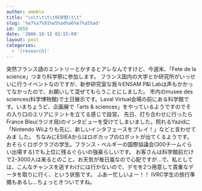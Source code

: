 ```yaml
---
author: ameblo
title: "\n\t\t\t\t科学祭\t\t"
slug: '%e7%a7%91%e5%ad%a6%e7%a5%ad'
id: 3058
date: '2006-10-12 01:55:09'
layout: post
categories:
  - '[research]'
---
```


突然フランス語のエントリーとかするとアレなんですけど、今週末、「Fete de la science」つまり科学祭に参加します。 フランス国内の大学とか研究所がいっせいに行うイベントなのですが、新参研究室な我々ENSAM P&I Labは声もかかってなかったので、お願いして混ぜてもらうことにしました。 市内のmusee des sciences(科学博物館)で土日展示です。Laval Virtual会場の前にある科学館です。いまちょうど、企画展で「arts & sciences」をやっているようですのでその入り口のエリアにテントを立てる感じで設営。 先日、打ち合わせに行ったらFrance Bleu(ラジオ局)のインタビューを受けてしまいました。照れるYazidに「Nintendo Wiiよりも先に、新しいインタフェースをプレイ！」などと言わせてみま した。 ちなみにESIEAからはロボカップのロボットが出てくるようです。おそらくロボクラブの学生。フランス・ベルギーの国際協議会(300チームぐらい出場する)でも上位に残るぐらいの強豪らしいです。 お客さんは科学館前だけで2-3000人は来るとのこと。お天気が毎日嵐なので心配ですが…で、私としては、こんなチャンスを逃すわけには行かないので、デモを2つ用意して貴重なデータを取りに行く、という状態です。 ふあー忙しいよー！！ IVRC学生の旅行準備もあるし…ちょっときついですね。